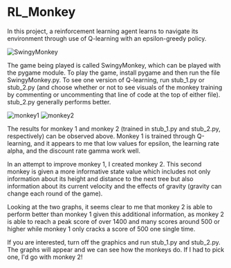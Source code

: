 # RL_Monkey

In this project, a reinforcement learning agent learns to navigate its environment through use of Q-learning with an epsilon-greedy policy.

![SwingyMonkey](https://user-images.githubusercontent.com/55005116/183547209-a88f4a3b-7de1-4b87-8d89-6f637489752b.png)

The game being played is called SwingyMonkey, which can be played with the pygame module. To play the game, install pygame and then run the file SwingyMonkey.py. To see one version of Q-learning, run stub_1.py or stub_2.py (and choose whether or not to see visuals of the monkey training by commenting or uncommenting that line of code at the top of either file). stub_2.py generally performs better.


![monkey1](https://user-images.githubusercontent.com/55005116/183546818-c48d4d5a-e8f4-4cda-890f-80f38cd38729.png)
![monkey2](https://user-images.githubusercontent.com/55005116/183546820-00737aa3-5f18-4444-b4f3-4749832fbe54.png)

The results for monkey 1 and monkey 2 (trained in stub_1.py and stub_2.py, respectively) can be observed above. Monkey 1 is trained through Q-learning, and it appears to me that low values for epsilon, the learning rate alpha, and the discount rate gamma work well.

In an attempt to improve monkey 1, I created monkey 2. This second monkey is given a more informative state value which includes not only information about its height and distance to the next tree but also information about its current velocity and the effects of gravity (gravity can change each round of the game).

Looking at the two graphs, it seems clear to me that monkey 2 is able to perform better than monkey 1 given this additional information, as monkey 2 is able to reach a peak score of over 1400 and many scores around 500 or higher while monkey 1 only cracks a score of 500 one single time.

If you are interested, turn off the graphics and run stub_1.py and stub_2.py. The graphs will appear and we can see how the monkeys do. If I had to pick one, I'd go with monkey 2!
